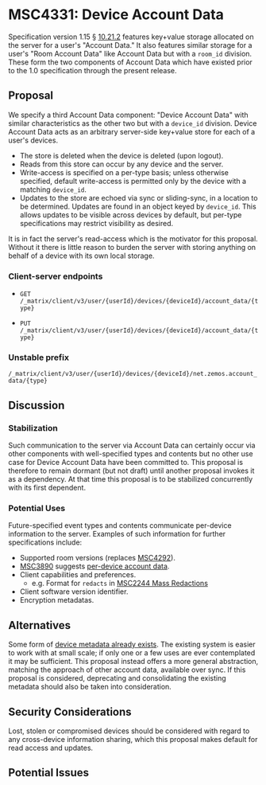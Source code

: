 # MSC4331: Device Account Data

Specification version 1.15 § 
[10.21.2](https://spec.matrix.org/v1.15/client-server-api/#client-behaviour-17) 
features key+value storage allocated on the server for a user's
"Account Data." It also features similar storage for a user's "Room
Account Data" like Account Data but with a `room_id` division. These
form the two components of Account Data which have existed prior to the
1.0 specification through the present release.

## Proposal

We specify a third Account Data component: "Device Account Data" with
similar characteristics as the other two but with a `device_id`
division. Device Account Data acts as an arbitrary server-side
key+value store for each of a user's devices.
- The store is deleted when the device is deleted (upon logout).
- Reads from this store can occur by any device and the server.
- Write-access is specified on a per-type basis; unless otherwise
specified, default write-access is permitted only by the device with a
matching `device_id`.
- Updates to the store are echoed via sync or sliding-sync, in a location
to be determined. Updates are found in an object keyed by `device_id`.
This allows updates to be visible across devices by default, but per-type
specifications may restrict visibility as desired.

It is in fact the server's read-access which is the motivator for this
proposal. Without it there is little reason to burden the server with
storing anything on behalf of a device with its own local storage.

### Client-server endpoints

- `GET /_matrix/client/v3/user/{userId}/devices/{deviceId}/account_data/{type}`

- `PUT /_matrix/client/v3/user/{userId}/devices/{deviceId}/account_data/{type}`

### Unstable prefix

`/_matrix/client/v3/user/{userId}/devices/{deviceId}/net.zemos.account_data/{type}`

## Discussion

### Stabilization

Such communication to the server via Account Data can certainly occur
via other components with well-specified types and contents but no
other use case for Device Account Data have been committed to. This
proposal is therefore to remain dormant (but not draft) until another
proposal invokes it as a dependency. At that time this proposal is to
be stabilized concurrently with its first dependent.

### Potential Uses

Future-specified event types and contents communicate per-device
information to the server. Examples of such information for further
specifications include:
- Supported room versions (replaces
[MSC4292](https://github.com/matrix-org/matrix-spec-proposals/pull/4292)).
- [MSC3890](https://github.com/matrix-org/matrix-spec-proposals/pull/3890)
suggests [per-device account data](https://github.com/matrix-org/matrix-spec-proposals/pull/3890/files#diff-b32a4af9b74efc2c7a6af62a1ce0b53ec4f12f9d92349b75f5682f4ebb16cce7R71-R76).
- Client capabilities and preferences.
	- e.g. Format for `redacts` in
	[MSC2244 Mass Redactions](https://github.com/matrix-org/matrix-spec-proposals/pull/2244)
- Client software version identifier.
- Encryption metadatas.

## Alternatives

Some form of [device metadata already exists](https://spec.matrix.org/v1.15/client-server-api/#put_matrixclientv3devicesdeviceid).
The existing system is easier to work with at small scale; if only one or a
few uses are ever contemplated it may be sufficient. This proposal instead
offers a more general abstraction, matching the approach of other account
data, available over sync. If this proposal is considered, deprecating and
consolidating the existing metadata should also be taken into consideration.

## Security Considerations

Lost, stolen or compromised devices should be considered with regard to any
cross-device information sharing, which this proposal makes default for read
access and updates.

## Potential Issues
